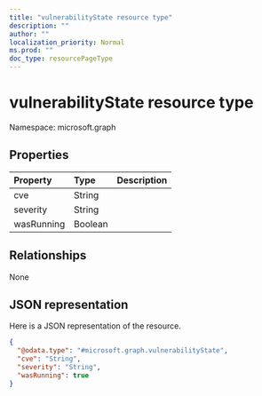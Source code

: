 ```yaml
---
title: "vulnerabilityState resource type"
description: ""
author: ""
localization_priority: Normal
ms.prod: ""
doc_type: resourcePageType
---
```


# vulnerabilityState resource type


Namespace: microsoft.graph



## Properties
|Property|Type|Description|
|:---|:---|:---|
|cve|String||
|severity|String||
|wasRunning|Boolean||

## Relationships
None

## JSON representation
Here is a JSON representation of the resource.
<!-- {
  "blockType": "resource",
  "@odata.type": "microsoft.graph.vulnerabilityState"
}
-->
``` json
{
  "@odata.type": "#microsoft.graph.vulnerabilityState",
  "cve": "String",
  "severity": "String",
  "wasRunning": true
}
```

